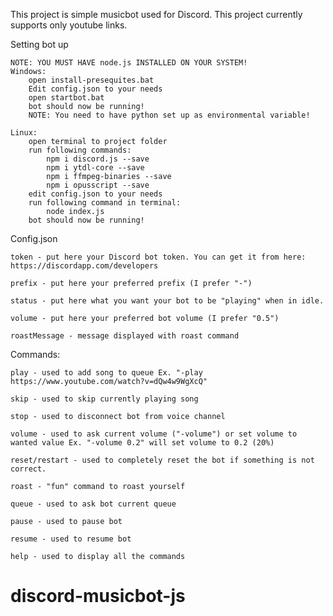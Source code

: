 This project is simple musicbot used for Discord.
This project currently supports only youtube links.

Setting bot up

    NOTE: YOU MUST HAVE node.js INSTALLED ON YOUR SYSTEM!
    Windows:
        open install-presequites.bat
        Edit config.json to your needs
        open startbot.bat
        bot should now be running!
        NOTE: You need to have python set up as environmental variable!
    
    Linux:
        open terminal to project folder
        run following commands:
            npm i discord.js --save
            npm i ytdl-core --save
            npm i ffmpeg-binaries --save
            npm i opusscript --save
        edit config.json to your needs
        run following command in terminal:
            node index.js
        bot should now be running!

Config.json

    token - put here your Discord bot token. You can get it from here: https://discordapp.com/developers

    prefix - put here your preferred prefix (I prefer "-")

    status - put here what you want your bot to be "playing" when in idle.

    volume - put here your preferred bot volume (I prefer "0.5")

    roastMessage - message displayed with roast command

Commands:

    play - used to add song to queue Ex. "-play https://www.youtube.com/watch?v=dQw4w9WgXcQ"

    skip - used to skip currently playing song

    stop - used to disconnect bot from voice channel

    volume - used to ask current volume ("-volume") or set volume to wanted value Ex. "-volume 0.2" will set volume to 0.2 (20%)

    reset/restart - used to completely reset the bot if something is not correct.

    roast - "fun" command to roast yourself

    queue - used to ask bot current queue

    pause - used to pause bot

    resume - used to resume bot

    help - used to display all the commands

# discord-musicbot-js
